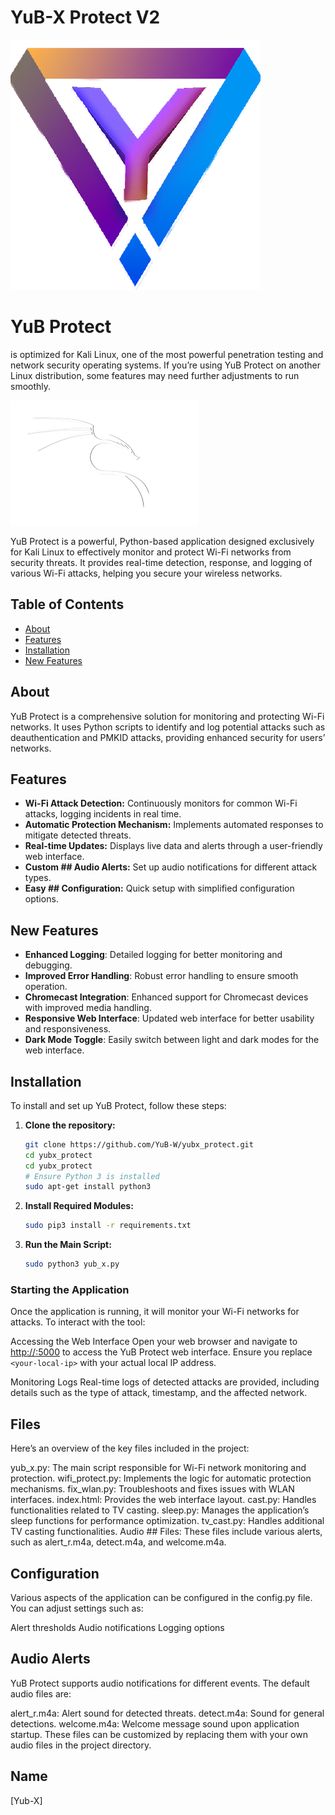 # YuB-X Protect V2

![YuB Protect Logo](yub.png)


# YuB Protect 
is optimized for Kali Linux, one of the most powerful penetration testing and network security operating systems. If you’re using YuB Protect on another Linux distribution, some features may need further adjustments to run smoothly.

![Kali Linux Focus](kali.png)

YuB Protect is a powerful, Python-based application designed exclusively for Kali Linux to effectively monitor and protect Wi-Fi networks from security threats. It provides real-time detection, response, and logging of various Wi-Fi attacks, helping you secure your wireless networks.

## Table of Contents
- [About](#about)
- [Features](#features)
- [Installation](#installation)
- [New Features](#new-features)

## About

YuB Protect is a comprehensive solution for monitoring and protecting Wi-Fi networks. It uses Python scripts to identify and log potential attacks such as deauthentication and PMKID attacks, providing enhanced security for users’ networks.

## Features

- **Wi-Fi Attack Detection:** Continuously monitors for common Wi-Fi attacks, logging incidents in real time.
- **Automatic Protection Mechanism:** Implements automated responses to mitigate detected threats.
- **Real-time Updates:** Displays live data and alerts through a user-friendly web interface.
- **Custom ## Audio Alerts:** Set up audio notifications for different attack types.
- **Easy ## Configuration:** Quick setup with simplified configuration options.

## New Features

- **Enhanced Logging**: Detailed logging for better monitoring and debugging.
- **Improved Error Handling**: Robust error handling to ensure smooth operation.
- **Chromecast Integration**: Enhanced support for Chromecast devices with improved media handling.
- **Responsive Web Interface**: Updated web interface for better usability and responsiveness.
- **Dark Mode Toggle**: Easily switch between light and dark modes for the web interface.

## Installation

To install and set up YuB Protect, follow these steps:

1. **Clone the repository:**
   ```bash
   git clone https://github.com/YuB-W/yubx_protect.git
   cd yubx_protect
   cd yubx_protect
   # Ensure Python 3 is installed
   sudo apt-get install python3

2. **Install Required Modules:**
   ```bash
   sudo pip3 install -r requirements.txt
   ```

3. **Run the Main Script:**
   ```bash
   sudo python3 yub_x.py
   ```

### Starting the Application
Once the application is running, it will monitor your Wi-Fi networks for attacks. To interact with the tool:

Accessing the Web Interface
Open your web browser and navigate to [http://<your-local-ip>:5000](http://<your-local-ip>:5000) to access the YuB Protect web interface. Ensure you replace `<your-local-ip>` with your actual local IP address.

Monitoring Logs
Real-time logs of detected attacks are provided, including details such as the type of attack, timestamp, and the affected network.

## Files
Here’s an overview of the key files included in the project:

yub_x.py: The main script responsible for Wi-Fi network monitoring and protection.
wifi_protect.py: Implements the logic for automatic protection mechanisms.
fix_wlan.py: Troubleshoots and fixes issues with WLAN interfaces.
index.html: Provides the web interface layout.
cast.py: Handles functionalities related to TV casting.
sleep.py: Manages the application’s sleep functions for performance optimization.
tv_cast.py: Handles additional TV casting functionalities.
Audio ## Files: These files include various alerts, such as alert_r.m4a, detect.m4a, and welcome.m4a.
## Configuration
Various aspects of the application can be configured in the config.py file. You can adjust settings such as:

Alert thresholds
Audio notifications
Logging options
## Audio Alerts
YuB Protect supports audio notifications for different events. The default audio files are:

alert_r.m4a: Alert sound for detected threats.
detect.m4a: Sound for general detections.
welcome.m4a: Welcome message sound upon application startup.
These files can be customized by replacing them with your own audio files in the project directory.

## Name
[Yub-X]